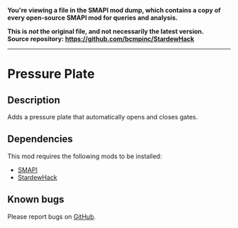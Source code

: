 **You're viewing a file in the SMAPI mod dump, which contains a copy of every open-source SMAPI mod
for queries and analysis.**

**This is _not_ the original file, and not necessarily the latest version.**  
**Source repository: https://github.com/bcmpinc/StardewHack**

----

# Pressure Plate

## Description
Adds a pressure plate that automatically opens and closes gates.

## Dependencies
This mod requires the following mods to be installed:

* [SMAPI](https://www.nexusmods.com/stardewvalley/mods/2400)
* [StardewHack](https://www.nexusmods.com/stardewvalley/mods/3213)

## Known bugs
Please report bugs on [GitHub](https://github.com/bcmpinc/StardewHack/issues).
